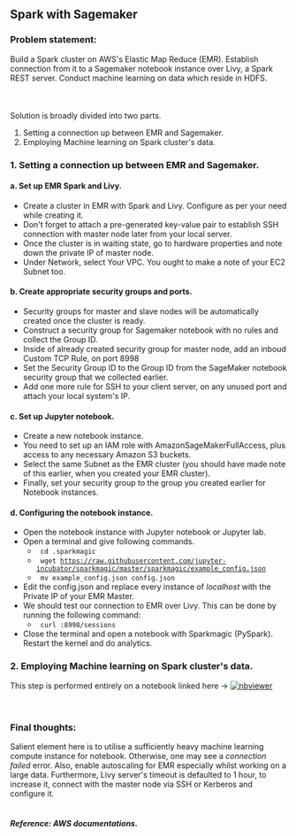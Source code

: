 ## Spark with Sagemaker 
### Problem statement:
   Build a Spark cluster on AWS's Elastic Map Reduce (EMR). Establish connection from it to a Sagemaker notebook instance over Livy, a Spark REST server. Conduct machine learning on data which reside in HDFS.
<br/> <br/>
<br/><br/>
Solution is broadly divided into two parts.
1. Setting a connection up between EMR and Sagemaker.
2. Employing Machine learning on Spark cluster's data.

### 1. Setting a connection up between EMR and Sagemaker.
#### a. Set up EMR Spark and Livy.
*  Create a cluster in EMR with Spark and Livy. Configure as per your need while creating it. 
*  Don't forget to attach a pre-generated key-value pair to establish SSH connection with master node later from your local server.
*  Once the cluster is in waiting state, go to hardware properties and note down the private IP of master node.
*  Under Network, select Your VPC. You ought to make a note of your EC2 Subnet too.
#### b. Create appropriate security groups and ports.
* Security groups for master and slave nodes will be automatically created once the cluster is ready.
* Construct a security group for Sagemaker notebook with no rules and collect the Group ID. 
* Inside of already created security group for master node, add an inboud Custom TCP Rule, on port 8998 
* Set the Security Group ID to the Group ID from the SageMaker notebook security group that we collected earlier.
* Add one more rule for SSH to your client server, on any unused port and attach your local system's IP. 
#### c. Set up Jupyter notebook.
* Create a new notebook instance.
* You need to set up an IAM role with AmazonSageMakerFullAccess, plus access to any necessary Amazon S3 buckets. 
* Select the same Subnet as the EMR cluster (you should have made note of this earlier, when you created your EMR cluster). 
* Finally, set your security group to the group you created earlier for Notebook instances.
#### d. Configuring the notebook instance.
* Open the notebook instance with Jupyter notebook or Jupyter lab.
* Open a terminal and give following commands.
     - <code> cd .sparkmagic</code>
     - <code> wget https://raw.githubusercontent.com/jupyter-incubator/sparkmagic/master/sparkmagic/example_config.json</code>
     - <code> mv example_config.json config.json </code>
* Edit the config.json and replace every instance of _localhost_ with the Private IP of your EMR Master.
* We should test our connection to EMR over Livy. This can be done by running the following command:
     - <code> curl <EMR Master Private IP>:8998/sessions</code>
* Close the terminal and open a notebook with Sparkmagic (PySpark). Restart the kernel and do analytics.

### 2. Employing Machine learning on Spark cluster's data.
This step is performed entirely on a notebook linked here &#8594; [![nbviewer](https://user-images.githubusercontent.com/2791223/29387450-e5654c72-8294-11e7-95e4-090419520edb.png)](https://nbviewer.jupyter.org/github/manoharkaranth/spark-with-sagemaker/blob/master/sagemaker-spark.ipynb)</br>
<br/><br/>
### Final thoughts:
Salient element here is to utilise a sufficiently heavy machine learning compute instance for notebook. Otherwise, one may see a  _connection failed_ error. Also, enable autoscaling for EMR especially whilst working on a large data. Furthermore, Livy server's timeout is defaulted to 1 hour, to increase it, connect with the master node via SSH or Kerberos and configure it.
<br/><br/>
##### Reference: AWS documentations.

